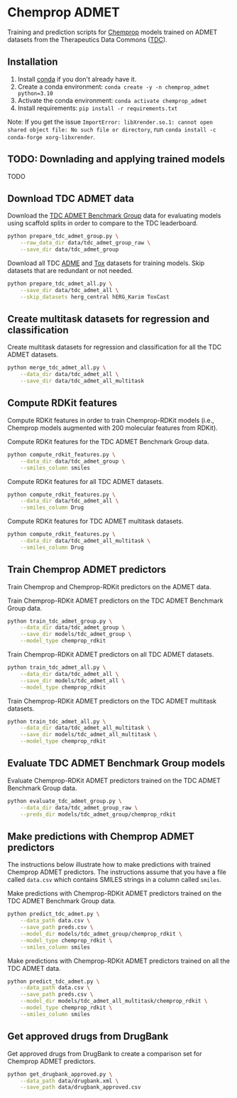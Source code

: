 # Chemprop ADMET

Training and prediction scripts for [Chemprop](https://github.com/chemprop/chemprop) models trained on ADMET datasets from the Therapeutics Data Commons ([TDC](https://tdcommons.ai/)).

## Installation

1. Install [conda](https://docs.conda.io/en/latest/miniconda.html) if you don't already have it.
2. Create a conda environment: `conda create -y -n chemprop_admet python=3.10`
3. Activate the conda environment: `conda activate chemprop_admet`
4. Install requirements: `pip install -r requirements.txt`

Note: If you get the issue `ImportError: libXrender.so.1: cannot open shared object file: No such file or directory`, run `conda install -c conda-forge xorg-libxrender`.

## TODO: Downlading and applying trained models

TODO


## Download TDC ADMET data

Download the [TDC ADMET Benchmark Group](https://tdcommons.ai/benchmark/admet_group/overview/) data for evaluating models using scaffold splits in order to compare to the TDC leaderboard.

```bash
python prepare_tdc_admet_group.py \
    --raw_data_dir data/tdc_admet_group_raw \
    --save_dir data/tdc_admet_group
```

Download all TDC [ADME](https://tdcommons.ai/single_pred_tasks/adme/) and [Tox](https://tdcommons.ai/single_pred_tasks/tox/) datasets for training models. Skip datasets that are redundant or not needed.

```bash
python prepare_tdc_admet_all.py \
    --save_dir data/tdc_admet_all \
    --skip_datasets herg_central hERG_Karim ToxCast
```

## Create multitask datasets for regression and classification

Create multitask datasets for regression and classification for all the TDC ADMET datasets.

```bash
python merge_tdc_admet_all.py \
    --data_dir data/tdc_admet_all \
    --save_dir data/tdc_admet_all_multitask
```


## Compute RDKit features

Compute RDKit features in order to train Chemprop-RDKit models (i.e., Chemprop models augmented with 200 molecular features from RDKit).

Compute RDKit features for the TDC ADMET Benchmark Group data.

```bash
python compute_rdkit_features.py \
    --data_dir data/tdc_admet_group \
    --smiles_column smiles
```

Compute RDKit features for all TDC ADMET datasets.

```bash
python compute_rdkit_features.py \
    --data_dir data/tdc_admet_all \
    --smiles_column Drug
```

Compute RDKit features for TDC ADMET multitask datasets.

```bash
python compute_rdkit_features.py \
    --data_dir data/tdc_admet_all_multitask \
    --smiles_column Drug
```


## Train Chemprop ADMET predictors

Train Chemprop and Chemprop-RDKit predictors on the ADMET data.

Train Chemprop-RDKit ADMET predictors on the TDC ADMET Benchmark Group data.

```bash
python train_tdc_admet_group.py \
    --data_dir data/tdc_admet_group \
    --save_dir models/tdc_admet_group \
    --model_type chemprop_rdkit
```

Train Chemprop-RDKit ADMET predictors on all TDC ADMET datasets.

```bash
python train_tdc_admet_all.py \
    --data_dir data/tdc_admet_all \
    --save_dir models/tdc_admet_all \
    --model_type chemprop_rdkit
```

Train Chemprop-RDKit ADMET predictors on the TDC ADMET multitask datasets.

```bash
python train_tdc_admet_all.py \
    --data_dir data/tdc_admet_all_multitask \
    --save_dir models/tdc_admet_all_multitask \
    --model_type chemprop_rdkit
```

## Evaluate TDC ADMET Benchmark Group models

Evaluate Chemprop-RDKit ADMET predictors trained on the TDC ADMET Benchmark Group data.

```bash
python evaluate_tdc_admet_group.py \
    --data_dir data/tdc_admet_group_raw \
    --preds_dir models/tdc_admet_group/chemprop_rdkit
```


## Make predictions with Chemprop ADMET predictors

The instructions below illustrate how to make predictions with trained Chemprop ADMET predictors. The instructions assume that you have a file called `data.csv` which contains SMILES strings in a column called `smiles`.

Make predictions with Chemprop-RDKit ADMET predictors trained on the TDC ADMET Benchmark Group data.

```bash
python predict_tdc_admet.py \
    --data_path data.csv \
    --save_path preds.csv \
    --model_dir models/tdc_admet_group/chemprop_rdkit \
    --model_type chemprop_rdkit \
    --smiles_column smiles
```

Make predictions with Chemprop-RDKit ADMET predictors trained on all the TDC ADMET data.

```bash
python predict_tdc_admet.py \
    --data_path data.csv \
    --save_path preds.csv \
    --model_dir models/tdc_admet_all_multitask/chemprop_rdkit \
    --model_type chemprop_rdkit \
    --smiles_column smiles
```


## Get approved drugs from DrugBank

Get approved drugs from DrugBank to create a comparison set for Chemprop ADMET predictors.

```bash
python get_drugbank_approved.py \
    --data_path data/drugbank.xml \
    --save_path data/drugbank_approved.csv
```
